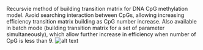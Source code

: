 Recursvie method of building transition matrix for DNA CpG methylation model. Avoid searching interaction between CpGs, allowing increasing efficiency transition matrix building as CpG number increase. Also available in batch mode (building transition matrix for a set of parameter simultaneously), which allow further increase in efficiency when number of CpG is less than 9.
![alt text](https://github.com/Read-Lab-UCI]/Methylation-exact/blob/main/classicc_recursive.png?raw=true)
